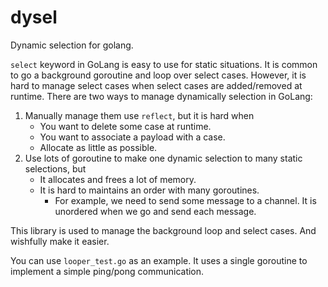# dysel

Dynamic selection for golang.

`select` keyword in GoLang is easy to use for static situations. It is common to go a background goroutine and loop over
select cases. However, it is hard to manage select cases when select cases are added/removed at runtime. There are two
ways to manage dynamically selection in GoLang:

1. Manually manage them use `reflect`, but it is hard when
    * You want to delete some case at runtime.
    * You want to associate a payload with a case.
    * Allocate as little as possible.
2. Use lots of goroutine to make one dynamic selection to many static selections, but
    * It allocates and frees a lot of memory.
    * It is hard to maintains an order with many goroutines.
        * For example, we need to send some message to a channel. It is unordered when we go and send each message.

This library is used to manage the background loop and select cases. And wishfully make it easier.

You can use `looper_test.go` as an example. It uses a single goroutine to implement a simple ping/pong communication.